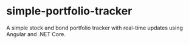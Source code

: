 # simple-portfolio-tracker
A simple stock and bond portfolio tracker with real-time updates using Angular and .NET Core.

